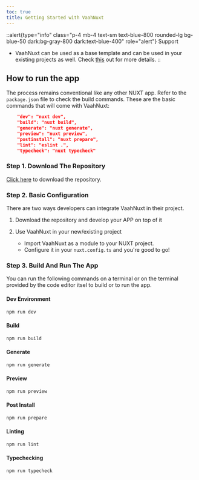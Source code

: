```yaml
---
toc: true
title: Getting Started with VaahNuxt
---
```


::alert{type="info" class="p-4 mb-4 text-sm text-blue-800 rounded-lg bg-blue-50 dark:bg-gray-800 dark:text-blue-400" role="alert"}
Support   
- VaahNuxt can be used as a base template and can be used in your existing projects as well. Check [this](3.update-basic-configs.md) out for more details.
::


## How to run the app
The process remains conventional like any other NUXT app. Refer to the `package.json` file to check the build commands. 
These are the basic commands that will come with VaahNuxt:
```json
    "dev": "nuxt dev",
    "build": "nuxt build",
    "generate": "nuxt generate",
    "preview": "nuxt preview",
    "postinstall": "nuxt prepare",
    "lint": "eslint .",
    "typecheck": "nuxt typecheck"
```
### Step 1. Download The Repository

[Click here](https://github.com/webreinvent/VaahNuxt/archive/refs/heads/master.zip) to download the repository.

### Step 2. Basic Configuration

There are two ways developers can integrate VaahNuxt in their project.

1. Download the repository and develop your APP on top of it

2. Use VaahNuxt in your new/existing project
    - Import VaahNuxt as a module to your NUXT project.
    - Configure it in your `nuxt.config.ts` and you're good to go!

### Step 3. Build And Run The App

You can run the following commands on a terminal or on the terminal provided by the code editor itsel to build or to run the app.

#### Dev Environment
```bash
npm run dev 
```
#### Build 
```bash
npm run build 
```
#### Generate 
```bash
npm run generate 
```
#### Preview
```bash
npm run preview 
```
#### Post Install
```bash
npm run prepare 
```
#### Linting
```bash
npm run lint 
```
#### Typechecking
```bash
npm run typecheck 
```

